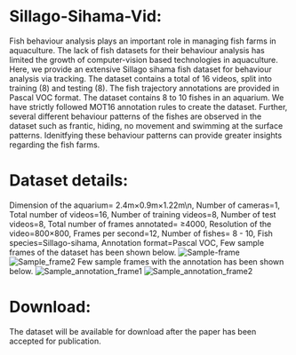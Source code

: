 # Sillago-Sihama-Vid:
Fish behaviour analysis plays an important role in managing fish farms in aquaculture. The lack of fish datasets for their behaviour analysis has limited the growth of computer-vision based technologies in aquaculture. Here, we provide an extensive Sillago sihama fish dataset for behaviour analysis via tracking. The dataset contains  a total of 16 videos, split into training (8) and testing (8).  The fish trajectory annotations are provided in Pascal VOC format. The dataset contains 8 to 10 fishes in an aquarium. We have strictly followed MOT16 annotation rules to create the dataset.  Further, several different behaviour patterns of the fishes are observed in the dataset such as frantic, hiding, no movement and swimming at the surface patterns. Idenitfying these behaviour patterns can provide greater insights regarding the fish farms.
# Dataset details:
Dimension of the aquarium= 2.4m×0.9m×1.22m\n,
Number of cameras=1,
Total number of videos=16,
Number of training videos=8, 
Number of test videos=8,
Total number of frames annotated= ≥4000,
Resolution of the video=800×800,
Frames per second=12,
Number of fishes= 8 - 10,
Fish species=Sillago-sihama,
Annotation format=Pascal VOC,
Few sample frames of the dataset has been shown below. 
![Sample-frame](https://user-images.githubusercontent.com/91935551/138845151-fd0ae478-b48e-48b3-9b0f-b22968e4a110.png)
![Sample_frame2](https://user-images.githubusercontent.com/91935551/138845180-0beb1b4e-449a-4375-8afd-6d676024fcb2.png)
Few sample frames with the annotation has been shown below.
![Sample_annotation_frame1](https://user-images.githubusercontent.com/91935551/138845218-646663ed-7325-438d-9e56-62f969e391cd.PNG)
![Sample_annotation_frame2](https://user-images.githubusercontent.com/91935551/138845232-e8494f0c-ad12-488d-b3ed-33816b49d1e8.PNG)
# Download:
The dataset will be available for download after the paper has been accepted for publication.
